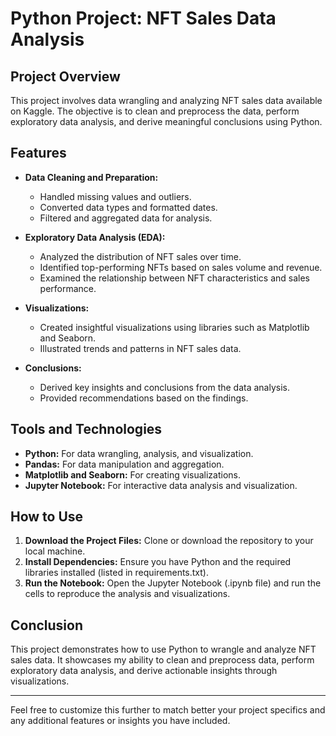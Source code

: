 # Python Project: NFT Sales Data Analysis

## Project Overview
This project involves data wrangling and analyzing NFT sales data available on Kaggle. The objective is to clean and preprocess the data, perform exploratory data analysis, and derive meaningful conclusions using Python.

## Features
- **Data Cleaning and Preparation:** 
  - Handled missing values and outliers.
  - Converted data types and formatted dates.
  - Filtered and aggregated data for analysis.

- **Exploratory Data Analysis (EDA):**
  - Analyzed the distribution of NFT sales over time.
  - Identified top-performing NFTs based on sales volume and revenue.
  - Examined the relationship between NFT characteristics and sales performance.

- **Visualizations:**
  - Created insightful visualizations using libraries such as Matplotlib and Seaborn.
  - Illustrated trends and patterns in NFT sales data.

- **Conclusions:**
  - Derived key insights and conclusions from the data analysis.
  - Provided recommendations based on the findings.

## Tools and Technologies
- **Python:** For data wrangling, analysis, and visualization.
- **Pandas:** For data manipulation and aggregation.
- **Matplotlib and Seaborn:** For creating visualizations.
- **Jupyter Notebook:** For interactive data analysis and visualization.

## How to Use
1. **Download the Project Files:** Clone or download the repository to your local machine.
2. **Install Dependencies:** Ensure you have Python and the required libraries installed (listed in requirements.txt).
3. **Run the Notebook:** Open the Jupyter Notebook (.ipynb file) and run the cells to reproduce the analysis and visualizations.

## Conclusion
This project demonstrates how to use Python to wrangle and analyze NFT sales data. It showcases my ability to clean and preprocess data, perform exploratory data analysis, and derive actionable insights through visualizations.

---

Feel free to customize this further to match better your project specifics and any additional features or insights you have included.
